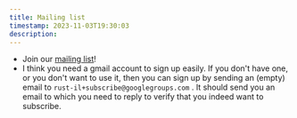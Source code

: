 ```yaml
---
title: Mailing list
timestamp: 2023-11-03T19:30:03
description:
---
```


* Join our [mailing list](https://groups.google.com/g/rust-il/)!
* I think you need a gmail account to sign up easily. If you don't have one, or you don't want to use it, then you can sign up by sending an (empty) email to `rust-il+subscribe@googlegroups.com` . It should send you an email to which you need to reply to verify that you indeed want to subscribe.


